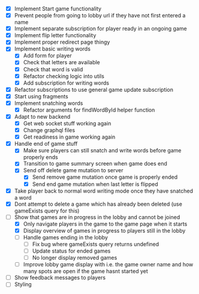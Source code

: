 - [x] Implement Start game functionality
- [x] Prevent people from going to lobby url if they have not first entered a name
- [x] Implement separate subscription for player ready in an ongoing game
- [x] Implement flip letter functionality
- [x] Implement proper redirect page thingy
- [x] Implement basic writing words
    - [x] Add form for player
    - [x] Check that letters are available
    - [x] Check that word is valid
    - [x] Refactor checking logic into utils
    - [x] Add subscription for writing words
- [x] Refactor subscriptions to use general game update subscription
- [x] Start using fragments
- [x] Implement snatching words
    - [x] Refactor arguments for findWordById helper function
- [x] Adapt to new backend
    - [x] Get web socket stuff working again
    - [x] Change graphql files
    - [x] Get readiness in game working again
- [x] Handle end of game stuff
    - [x] Make sure players can still snatch and write words before game properly ends
    - [x] Transition to game summary screen when game does end
    - [x] Send off delete game mutation to server
        - [x] Send remove game mutation once game is properly ended
        - [x] Send end game mutation when last letter is flipped
- [x] Take player back to normal word writing mode once they have snatched a word
- [x] Dont attempt to delete a game which has already been deleted (use gameExists query for this)
- [ ] Show that games are in progress in the lobby and cannot be joined
    - [x] Only navigate players in the game to the game page when it starts
    - [x] Display overview of games in progress to players still in the lobby
    - [ ] Handle games ending in the lobby
        - [ ] Fix bug where gameExists query returns undefined
        - [ ] Update status for ended games
        - [ ] No longer display removed games
    - [ ] Improve lobby game display with i.e. the game owner name and how many spots are open if the game hasnt started yet
- [ ] Show feedback messages to players
- [ ] Styling
